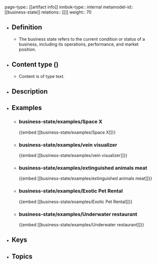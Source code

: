 page-type:: [[artifact info]]
innbok-type:: internal
metamodel-id:: [[business-state]]
relations:: [[]]
weight:: 70

- ## Definition
  - The business state refers to the current condition or status of a business, including its operations, performance, and market position.
- ## Content type ()
  - Content is of type text.
  
- ## Description
- ## Examples
  - ### business-state/examples/Space X
    {{embed [[business-state/examples/Space X]]}}
  - ### business-state/examples/vein visualizer
    {{embed [[business-state/examples/vein visualizer]]}}
  - ### business-state/examples/extinguished animals meat
    {{embed [[business-state/examples/extinguished animals meat]]}}
  - ### business-state/examples/Exotic Pet Rental
    {{embed [[business-state/examples/Exotic Pet Rental]]}}
  - ### business-state/examples/Underwater restaurant
    {{embed [[business-state/examples/Underwater restaurant]]}}
  
- ## Keys
  
- ## Topics
  

